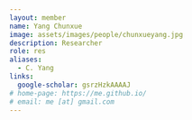 ```yaml
---
layout: member
name: Yang Chunxue
image: assets/images/people/chunxueyang.jpg
description: Researcher
role: res
aliases:
  - C. Yang
links:
  google-scholar: gsrzHzkAAAAJ
# home-page: https://me.github.io/
# email: me [at] gmail.com 
---
```



